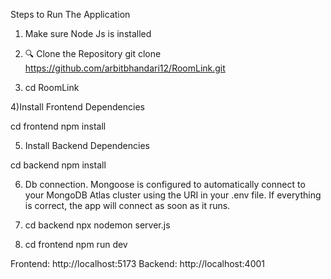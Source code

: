 Steps to Run The Application

1) Make sure Node Js is installed 

2) 🔍 Clone the Repository
     git clone https://github.com/arbitbhandari12/RoomLink.git


3) cd RoomLink


4)Install Frontend Dependencies

 cd frontend
 npm install

5) Install Backend Dependencies

 cd backend 
 npm install


6) Db connection.
   Mongoose is configured to automatically connect to your MongoDB Atlas cluster using the URI in your .env file. If everything is correct, the app will connect as soon as it runs.

7) cd backend
   npx nodemon server.js

8) cd frontend
   npm run dev


Frontend: http://localhost:5173
Backend:  http://localhost:4001


